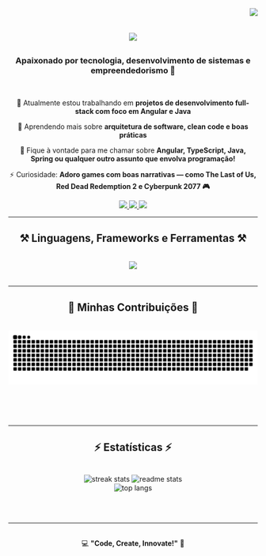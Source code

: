 <img align="right" src="https://visitor-badge.laobi.icu/badge?page_id=felkj.felkj" />

<h1 align="center">
    <img src="https://readme-typing-svg.herokuapp.com/?font=Righteous&size=35&center=true&vCenter=true&width=500&height=70&duration=4000&lines=Olá,+mundo!+👋;+Eu+sou+Felipe+Silva!" />
</h1>

<h3 align="center">Apaixonado por tecnologia, desenvolvimento de sistemas e empreendedorismo 🚀</h3>

<br/>

<div align="center">
 
 🔭 Atualmente estou trabalhando em **projetos de desenvolvimento full-stack com foco em Angular e Java**
 
 🌱 Aprendendo mais sobre **arquitetura de software, clean code e boas práticas**

💬 Fique à vontade para me chamar sobre **Angular, TypeScript, Java, Spring ou qualquer outro assunto que envolva programação!**

⚡ Curiosidade: **Adoro games com boas narrativas — como The Last of Us, Red Dead Redemption 2 e Cyberpunk 2077 🎮**

</div>
 
<div align="center"> 
  <a href="mailto:felipep1424@gmail.com">
    <img src="https://img.shields.io/badge/Gmail-333333?style=for-the-badge&logo=gmail&logoColor=red" />
  </a>
  <a href="https://www.linkedin.com/in/felipe-silva-9a5950242/" target="_blank">
    <img src="https://img.shields.io/badge/LinkedIn-0077B5?style=for-the-badge&logo=linkedin&logoColor=white" target="_blank" />
  </a>
  <a href="https://instagram.com/felkjz" target="_blank">
    <img src="https://img.shields.io/badge/Instagram-E4405F?style=for-the-badge&logo=instagram&logoColor=white" />
  </a>
</div>

 <hr/>
 
<h2 align="center">⚒️ Linguagens, Frameworks e Ferramentas ⚒️</h2>
<br/>
<div align="center">
    <img src="https://skillicons.dev/icons?i=html,css,javascript,typescript,angular,java,spring,figma,git,github,vscode" />
</div>

<br/>
<hr/>

<div align="center">
  <h2>🐍 Minhas Contribuições 🐍</h2>
  <br>
  <img alt="snake eating my contributions" src="https://raw.githubusercontent.com/salesp07/salesp07/output/github-contribution-grid-snake.svg" />
  
  <br/><br/><br/>
</div>

<hr/>

<h2 align="center">⚡ Estatísticas ⚡</h2>
<br>
<div align="center">
  <img width=390 src="https://github-readme-streak-stats.herokuapp.com?user=felkj&count_private=true&theme=tokyonight&border_radius=10" alt="streak stats"/>
  <img width=390 src="https://github-readme-stats.vercel.app/api?username=felkj&count_private=true&show_icons=true&theme=tokyonight&rank_icon=github&border_radius=10" alt="readme stats" />
  <br/>
  <img width=325 align="center" src="https://github-readme-stats.vercel.app/api/top-langs/?username=felkj&layout=compact&langs_count=8&theme=tokyonight&border_radius=10" alt="top langs" />
</div>

<br/><br/>

<hr/>

<br/>

<div align="center">
💻 <strong>"Code, Create, Innovate!"</strong> 🚀
</div>

<br/>
